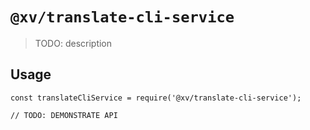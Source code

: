 # `@xv/translate-cli-service`

> TODO: description

## Usage

```
const translateCliService = require('@xv/translate-cli-service');

// TODO: DEMONSTRATE API
```
